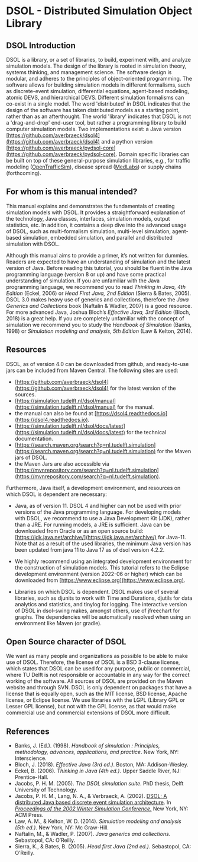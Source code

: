 # DSOL - Distributed Simulation Object Library

## DSOL Introduction

DSOL is a library, or a set of libraries, to build, experiment with, and analyze simulation models.
The design of the library is rooted in simulation theory, systems thinking, and management science. 
The software design is modular, and adheres to the principles of object-oriented programming. 
The software allows for building simulation models in different formalisms, such as discrete-event
simulation, differential equations, agent-based modeling, atomic DEVS, and hierarchical DEVS. 
Different simulation formalisms can co-exist in a single model. The word 'distributed' in DSOL 
indicates that the design of the software has taken distributed models as a starting point, rather 
than as an afterthought. The world 'library' indicates that DSOL is not a 'drag-and-drop' end-user
tool, but rather a programming library to build computer simulation models. Two implementations
exist: a Java version [https://github.com/averbraeck/dsol4](https://github.com/averbraeck/dsol4) and
a python version [https://github.com/averbraeck/pydsol-core](https://github.com/averbraeck/pydsol-core).
Domain specific libraries can be built on top of these general-purpose simulation libraries, e.g., 
for traffic modeling ([OpenTrafficSim](https://github.com/averbraeck/opentrafficsim2)), 
disease spread ([MedLabs](https://github.com/averbraeck/medlabs)) or supply chains (forthcoming). 


## For whom is this manual intended?

This manual explains and demonstrates the fundamentals of creating simulation models with DSOL. It provides a straightforward explanation of
the technology, Java classes, interfaces, simulation models, output statistics, etc. In addition, it contains a deep dive into the advanced usage of DSOL, such as multi-formalism simulation, multi-level simulation, agent-based simulation, embedded simulation, and parallel and distributed simulation with DSOL. 

Although this manual aims to provide a primer, it’s not written for dummies. Readers are expected to have an understanding of simulation and the latest version of Java. Before reading this tutorial, you should be fluent in the Java programming language (version 8 or up) and have some practical understanding of simulation. If you are unfamiliar with the Java programming language, we recommend you to read _Thinking in Java, 4th Edition_ (Eckel, 2006) or _Head First Java, 2nd Edition_ (Sierra & Bates, 2005). DSOL 3.0 makes heavy use of generics and collections, therefore the _Java Generics and Collections_ book (Naftalin & Wadler, 2007) is a good resource. For more advanced Java, Joshua Bloch’s _Effective Java, 3rd Edition_ (Bloch, 2018) is a great help. If you are completely unfamiliar with the concept of simulation we recommend you to study the _Handbook of Simulation_ (Banks, 1998) or _Simulation modeling and analysis, 5th Edition_ (Law & Kelton, 2014).


## Resources

DSOL, as of version 4.0 can be downloaded from github, and ready-to-use jars can be included from Maven Central. The following sites are used:

* [https://github.com/averbraeck/dsol4](https://github.com/averbraeck/dsol4) for the latest version of the sources.
* [https://simulation.tudelft.nl/dsol/manual](https://simulation.tudelft.nl/dsol/manual) for the manual.
* the manual can also be found at [https://dsol4.readthedocs.io](https://dsol4.readthedocs.io).
* [https://simulation.tudelft.nl/dsol/docs/latest](https://simulation.tudelft.nl/dsol/docs/latest) for the technical documentation.
* [https://search.maven.org/search?q=nl.tudelft.simulation](https://search.maven.org/search?q=nl.tudelft.simulation) for the Maven jars of DSOL.
* the Maven Jars are also accessible via [https://mvnrepository.com/search?q=nl.tudelft.simulation](https://mvnrepository.com/search?q=nl.tudelft.simulation).

Furthermore, Java itself, a development environment, and resources on which DSOL is dependent are necessary:

* Java, as of version 11. DSOL 4 and higher can not be used with prior versions of the Java programming language. For developing models with DSOL, we recommend to use a Java Development Kit (JDK), rather than a JRE. For running models, a JRE is sufficient. Java can be downloaded from Oracle or as an open source build: [https://jdk.java.net/archive/](https://jdk.java.net/archive/) for Java-11. 
Note that as a result of the used libraries, the minimum Java version has been updated from java 11 to Java 17 as of dsol version 4.2.2.

* We highly recommend using an integrated development environment for the construction of simulation models. This tutorial refers to the Eclipse development environment (version 2022-06 or higher) which can be downloaded from [https://www.eclipse.org](https://www.eclipse.org).

* Libraries on which DSOL is dependent. DSOL makes use of several libraries, such as djunits to work with Time and Durations, djutils for data analytics and statistics, and tinylog for logging. The interactive version of DSOL in dsol-swing makes, amongst others, use of jfreechart for graphs. The dependencies will be automatically resolved when using an environment like Maven (or gradle).


## Open Source character of DSOL

We want as many people and organizations as possible to be able to make use of DSOL. Therefore, the license of DSOL is a BSD 3-clause license, which states that DSOL can be used for any purpose, public or commercial, where TU Delft is not responsible or accountable in any way for the correct working of the software. All sources of DSOL are provided on the Maven website and through SVN. DSOL is only dependent on packages that have a license that is equally open, such as the MIT license, BSD license, Apache license, or Eclipse license. We use libraries with the LGPL (Library GPL or Lesser GPL license), but not with the GPL license, as that would make commercial use and commercial extensions of DSOL more difficult.


## References

* Banks, J. (Ed.). (1998). _Handbook of simulation : Principles, methodology, advances, applications, and practice_. New York, NY: Interscience.
* Bloch, J. (2018). _Effective Java (3rd ed.)_. Boston, MA: Addison-Wesley.
* Eckel, B. (2006). _Thinking in Java (4th ed.)_. Upper Saddle River, NJ: Prentice-Hall.
* Jacobs, P. H. M. (2005). _The DSOL simulation suite_. PhD thesis, Delft University of Technology.
* Jacobs, P. H. M., Lang, N. A., & Verbraeck, A. (2002). [DSOL: A distributed Java based discrete event simulation architecture](https://www.informs-sim.org/wsc02papers/102.pdf). In [_Proceedings of the 2002 Winter Simulation Conference._](https://www.informs-sim.org/wsc02papers/prog02.htm) New York, NY: ACM Press.
* Law, A. M., & Kelton, W. D. (2014). _Simulation modeling and analysis (5th ed.)_. New York, NY: Mc Graw-Hill.
* Naftalin, M., & Wadler, P. (2007). _Java generics and collections_. Sebastopol, CA: O’Reilly.
* Sierra, K., & Bates, B. (2005). _Head first Java (2nd ed.)_. Sebastopol, CA: O’Reilly.
